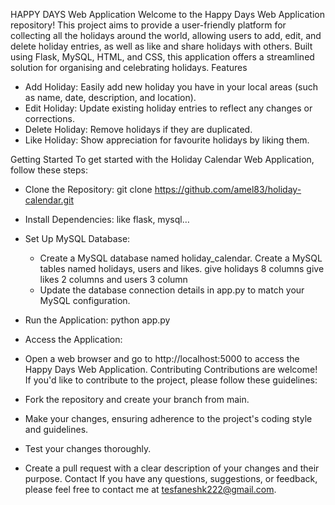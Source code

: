 HAPPY DAYS Web Application
Welcome to the Happy Days Web Application repository! This project aims to provide a user-friendly platform for collecting all the holidays around the world,  allowing users to add, edit, and delete holiday entries, as well as like and share holidays with others. Built using Flask, MySQL, HTML, and CSS, this application offers a streamlined solution for organising and celebrating holidays.
Features
* Add Holiday: Easily add new holiday you have in your local areas (such as name, date, description, and location).
* Edit Holiday: Update existing holiday entries to reflect any changes or corrections.
* Delete Holiday: Remove holidays if they are duplicated.
* Like Holiday: Show appreciation for favourite holidays by liking them.

Getting Started
To get started with the Holiday Calendar Web Application, follow these steps:
* Clone the Repository:
git clone https://github.com/amel83/holiday-calendar.git
* Install Dependencies: like flask, mysql…

* Set Up MySQL Database:
   * Create a MySQL database named holiday_calendar.
   Create a MySQL tables named holidays, users and likes.
   give holidays 8 columns
   give likes 2 columns and users 3 column 
   * Update the database connection details in app.py to match your MySQL configuration.
* Run the Application: python app.py
* Access the Application:
* Open a web browser and go to http://localhost:5000 to access the Happy Days Web Application.
Contributing
Contributions are welcome! If you'd like to contribute to the project, please follow these guidelines:
* Fork the repository and create your branch from main.
* Make your changes, ensuring adherence to the project's coding style and guidelines.
* Test your changes thoroughly.
* Create a pull request with a clear description of your changes and their purpose.
Contact
If you have any questions, suggestions, or feedback, please feel free to contact me at tesfaneshk222@gmail.com.
